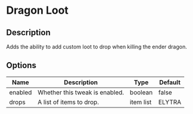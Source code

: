 # Dragon Loot

## Description

Adds the ability to add custom loot to drop when killing the ender dragon.

## Options

| Name    | Description                    | Type      | Default |
| ------- | ------------------------------ | --------- | ------- |
| enabled | Whether this tweak is enabled. | boolean   | false   |
| drops   | A list of items to drop.       | item list | ELYTRA  |



